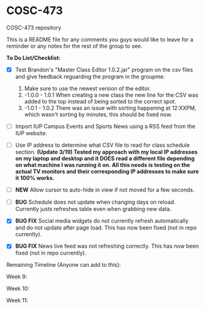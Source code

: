 # COSC-473
COSC-473 repository

This is a README file for any comments you guys would like to leave for a reminder or any notes for the rest of the group to see.


**To Do List/Checklist:**

- [x] Test Brandon's "Master Class Editor 1.0.2.jar" program on the csv files and give feedback reguarding the program in the groupme.
  1. Make sure to use the newest version of the editor.
  2. -1.0.0 - 1.0.1 When creating a new class the new line for the CSV was added to the top instead of being sorted to the correct spot.
  3. -1.0.1 - 1.0.2 There was an issue with sorting happening at 12:XXPM, which wasn't sorting by minutes, this should be fixed now.
    
- [ ] Import IUP Campus Events and Sports News using a RSS feed from the IUP website.

- [ ] Use IP address to determine what CSV file to read for class schedule section. **(Update 3/19) Tested my approach with my local IP addresses on my laptop and desktop and it DOES read a different file depending on what machine I was running it on. All this needs is testing on the actual TV monitors and their corresponding IP addresses to make sure it 100% works.**

- [ ] ****NEW**** Allow cursor to auto-hide in view if not moved for a few seconds.

- [ ] ****BUG**** Schedule does not update when changing days on reload. Currently justs refreshes table even when grabbing new data.

- [x] ****BUG FIX**** Social media widgets do not currently refresh automatically and do not update after page load. This has now been fixed (not in repo currently).

- [x] ****BUG FIX**** News live feed was not refreshing correctly. This has now been fixed (not in repo currently).

Remaining Timeline (Anyone can add to this):

Week 9:

Week 10:

Week 11:
